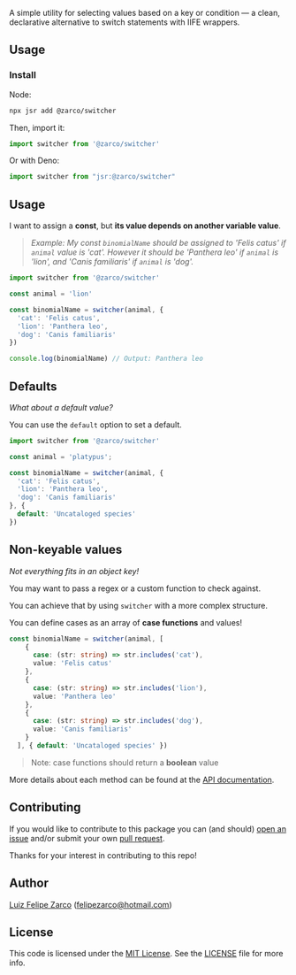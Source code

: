 A simple utility for selecting values based on a key or condition — a clean, declarative alternative to switch statements with IIFE wrappers.

## Usage

### Install

Node:

```sh
npx jsr add @zarco/switcher
```

Then, import it:
```ts
import switcher from '@zarco/switcher'
```

Or with Deno:

```ts
import switcher from "jsr:@zarco/switcher"
```

## Usage

I want to assign a **const**, but **its value depends on another variable value**.

> _Example: My const `binomialName` should be assigned to 'Felis catus' if `animal` value is 'cat'.
However it should be 'Panthera leo' if `animal` is 'lion', and 'Canis familiaris' if `animal` is 'dog'._

````typescript
import switcher from '@zarco/switcher'

const animal = 'lion'

const binomialName = switcher(animal, {
  'cat': 'Felis catus',
  'lion': 'Panthera leo',
  'dog': 'Canis familiaris'
})

console.log(binomialName) // Output: Panthera leo
````

## Defaults

*What about a default value?*

You can use the `default` option to set a default.

```ts
import switcher from '@zarco/switcher'

const animal = 'platypus';

const binomialName = switcher(animal, {
  'cat': 'Felis catus',
  'lion': 'Panthera leo',
  'dog': 'Canis familiaris'
}, {
  default: 'Uncataloged species'
})
```

## Non-keyable values

_Not everything fits in an object key!_

You may want to pass a regex or a custom function to check against.

You can achieve that by using `switcher` with a more complex structure.

You can define cases as an array of **case functions** and values!

````typescript
const binomialName = switcher(animal, [
    {
      case: (str: string) => str.includes('cat'),
      value: 'Felis catus'
    },
    {
      case: (str: string) => str.includes('lion'),
      value: 'Panthera leo'
    },
    {
      case: (str: string) => str.includes('dog'),
      value: 'Canis familiaris'
    }
  ], { default: 'Uncataloged species' })
````

> Note: case functions should return a **boolean** value

More details about each method can be found at the [API documentation](https://jsr.io/@zarco/switcher/doc).

## Contributing

If you would like to contribute to this package you can (and should)
[open an issue](https://github.com/felipezarco/switcher/issues/new) and/or submit
your own [pull request](https://github.com/felipezarco/switcher/compare).

Thanks for your interest in contributing to this repo!

## Author

[Luiz Felipe Zarco](https://github.com/felipezarco) (felipezarco@hotmail.com)

## License

This code is licensed under the
[MIT License](https://github.com/felipezarco/switcher/blob/main/LICENSE). See the
[LICENSE](https://github.com/felipezarco/switcher/blob/main/LICENSE) file for more
info.
